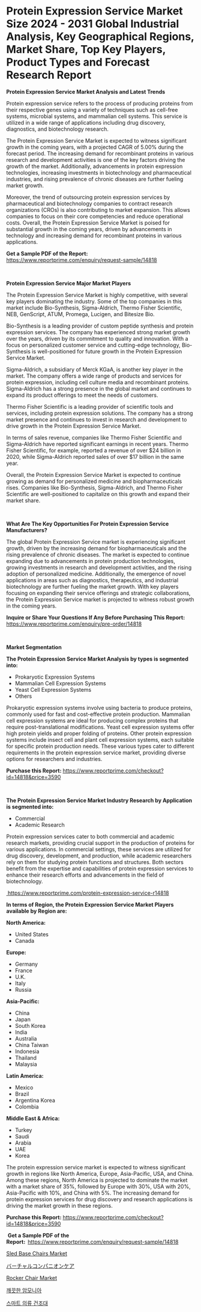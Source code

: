 <p><h1>Protein Expression Service Market Size 2024 - 2031 Global Industrial Analysis, Key Geographical Regions, Market Share, Top Key Players, Product Types and Forecast Research Report</h1></p><p><strong>Protein Expression Service Market Analysis and Latest Trends</strong></p>
<p><p>Protein expression service refers to the process of producing proteins from their respective genes using a variety of techniques such as cell-free systems, microbial systems, and mammalian cell systems. This service is utilized in a wide range of applications including drug discovery, diagnostics, and biotechnology research.</p><p>The Protein Expression Service Market is expected to witness significant growth in the coming years, with a projected CAGR of 5.00% during the forecast period. The increasing demand for recombinant proteins in various research and development activities is one of the key factors driving the growth of the market. Additionally, advancements in protein expression technologies, increasing investments in biotechnology and pharmaceutical industries, and rising prevalence of chronic diseases are further fueling market growth.</p><p>Moreover, the trend of outsourcing protein expression services by pharmaceutical and biotechnology companies to contract research organizations (CROs) is also contributing to market expansion. This allows companies to focus on their core competencies and reduce operational costs. Overall, the Protein Expression Service Market is poised for substantial growth in the coming years, driven by advancements in technology and increasing demand for recombinant proteins in various applications.</p></p>
<p><strong>Get a Sample PDF of the Report:&nbsp;</strong> <a href="https://www.reportprime.com/enquiry/request-sample/14818">https://www.reportprime.com/enquiry/request-sample/14818</a></p>
<p>&nbsp;</p>
<p><strong>Protein Expression Service Major Market Players</strong></p>
<p><p>The Protein Expression Service Market is highly competitive, with several key players dominating the industry. Some of the top companies in this market include Bio-Synthesis, Sigma-Aldrich, Thermo Fisher Scientific, NEB, GenScript, ATUM, Promega, Lucigen, and Bitesize Bio.</p><p>Bio-Synthesis is a leading provider of custom peptide synthesis and protein expression services. The company has experienced strong market growth over the years, driven by its commitment to quality and innovation. With a focus on personalized customer service and cutting-edge technology, Bio-Synthesis is well-positioned for future growth in the Protein Expression Service Market.</p><p>Sigma-Aldrich, a subsidiary of Merck KGaA, is another key player in the market. The company offers a wide range of products and services for protein expression, including cell culture media and recombinant proteins. Sigma-Aldrich has a strong presence in the global market and continues to expand its product offerings to meet the needs of customers.</p><p>Thermo Fisher Scientific is a leading provider of scientific tools and services, including protein expression solutions. The company has a strong market presence and continues to invest in research and development to drive growth in the Protein Expression Service Market.</p><p>In terms of sales revenue, companies like Thermo Fisher Scientific and Sigma-Aldrich have reported significant earnings in recent years. Thermo Fisher Scientific, for example, reported a revenue of over $24 billion in 2020, while Sigma-Aldrich reported sales of over $17 billion in the same year.</p><p>Overall, the Protein Expression Service Market is expected to continue growing as demand for personalized medicine and biopharmaceuticals rises. Companies like Bio-Synthesis, Sigma-Aldrich, and Thermo Fisher Scientific are well-positioned to capitalize on this growth and expand their market share.</p></p>
<p>&nbsp;</p>
<p><strong>What Are The Key Opportunities For Protein Expression Service Manufacturers?</strong></p>
<p><p>The global Protein Expression Service market is experiencing significant growth, driven by the increasing demand for biopharmaceuticals and the rising prevalence of chronic diseases. The market is expected to continue expanding due to advancements in protein production technologies, growing investments in research and development activities, and the rising adoption of personalized medicine. Additionally, the emergence of novel applications in areas such as diagnostics, therapeutics, and industrial biotechnology are further fueling the market growth. With key players focusing on expanding their service offerings and strategic collaborations, the Protein Expression Service market is projected to witness robust growth in the coming years.</p></p>
<p><strong>Inquire or Share Your Questions If Any Before Purchasing This Report:</strong> <a href="https://www.reportprime.com/enquiry/pre-order/14818">https://www.reportprime.com/enquiry/pre-order/14818</a></p>
<p>&nbsp;</p>
<p><strong>Market Segmentation</strong></p>
<p><strong>The Protein Expression Service Market Analysis by types is segmented into:</strong></p>
<p><ul><li>Prokaryotic Expression Systems</li><li>Mammalian Cell Expression Systems</li><li>Yeast Cell Expression Systems</li><li>Others</li></ul></p>
<p><p>Prokaryotic expression systems involve using bacteria to produce proteins, commonly used for fast and cost-effective protein production. Mammalian cell expression systems are ideal for producing complex proteins that require post-translational modifications. Yeast cell expression systems offer high protein yields and proper folding of proteins. Other protein expression systems include insect cell and plant cell expression systems, each suitable for specific protein production needs. These various types cater to different requirements in the protein expression service market, providing diverse options for researchers and industries.</p></p>
<p><strong>Purchase this Report:&nbsp;</strong><a href="https://www.reportprime.com/checkout?id=14818&price=3590">https://www.reportprime.com/checkout?id=14818&price=3590</a></p>
<p>&nbsp;</p>
<p><strong>The Protein Expression Service Market Industry Research by Application is segmented into:</strong></p>
<p><ul><li>Commercial</li><li>Academic Research</li></ul></p>
<p><p>Protein expression services cater to both commercial and academic research markets, providing crucial support in the production of proteins for various applications. In commercial settings, these services are utilized for drug discovery, development, and production, while academic researchers rely on them for studying protein functions and structures. Both sectors benefit from the expertise and capabilities of protein expression services to enhance their research efforts and advancements in the field of biotechnology.</p></p>
<p><a href="https://www.reportprime.com/protein-expression-service-r14818">&nbsp;https://www.reportprime.com/protein-expression-service-r14818</a></p>
<p><strong>In terms of Region, the Protein Expression Service Market Players available by Region are:</strong></p>
<p>
    <p> <strong> North America: </strong>
        <ul>
            <li>United States</li>
            <li>Canada</li>
        </ul>
        </p> 
    <p> <strong> Europe: </strong>
        <ul>
            <li>Germany</li>
            <li>France</li>
            <li>U.K.</li>
            <li>Italy</li>
            <li>Russia</li>
        </ul>
        </p> 
    <p> <strong> Asia-Pacific: </strong>
        <ul>
            <li>China</li>
            <li>Japan</li>
            <li>South Korea</li>
            <li>India</li>
            <li>Australia</li>
            <li>China Taiwan</li>
            <li>Indonesia</li>
            <li>Thailand</li>
            <li>Malaysia</li>
        </ul>
        </p> 
    <p> <strong> Latin America: </strong>
        <ul>
            <li>Mexico</li>
            <li>Brazil</li>
            <li>Argentina Korea</li>
            <li>Colombia</li>
        </ul>
        </p> 
    <p> <strong> Middle East & Africa: </strong>
        <ul>
            <li>Turkey</li>
            <li>Saudi</li>
            <li>Arabia</li>
            <li>UAE</li>
            <li>Korea</li>
        </ul>
    </p>
    </p>
<p><p>The protein expression service market is expected to witness significant growth in regions like North America, Europe, Asia-Pacific, USA, and China. Among these regions, North America is projected to dominate the market with a market share of 35%, followed by Europe with 30%, USA with 20%, Asia-Pacific with 10%, and China with 5%. The increasing demand for protein expression services for drug discovery and research applications is driving the market growth in these regions.</p></p>
<p><strong>Purchase this Report: </strong><a href="https://www.reportprime.com/checkout?id=14818&price=3590">https://www.reportprime.com/checkout?id=14818&price=3590</a></p>
<p>&nbsp;<strong>Get a Sample PDF of the Report:&nbsp;&nbsp;</strong><a href="https://www.reportprime.com/enquiry/request-sample/14818">https://www.reportprime.com/enquiry/request-sample/14818</a></p>
<p><strong></strong></p>
<p><p><a href="https://issuu.com/reportprime-2/docs/sled-base-chairs-market-size-2030.pptx">Sled Base Chairs Market</a></p><p><a href="https://github.com/RaeJenkins1952/Market-Research-Report-List-1/blob/main/148463281154.md">バーチャルコンパニオンケア</a></p><p><a href="https://issuu.com/reportprime-2/docs/rocker-chair-market-size-2030.pptx">Rocker Chair Market</a></p><p><a href="https://github.com/EthaWolf/Market-Research-Report-List-1/blob/main/958703675654.md">깨끗한 암모니아</a></p><p><a href="https://medium.com/@fredajerde/%EC%8A%A4%EB%A7%88%ED%8A%B8-%EC%98%B7%EA%B1%B4%EC%A1%B0%EB%8C%80-%EC%8B%9C%EC%9E%A5-%EC%A2%85%EB%A5%98-%EC%9D%91%EC%9A%A9-%EB%B0%8F-%EC%A7%80%EB%A6%AC%EC%A0%81%EC%9D%B8-%EB%A9%B4%EC%97%90%EC%84%9C-%ED%8F%AC%EA%B4%84%EC%A0%81-%ED%8F%89%EA%B0%80-66f706ca5914">스마트 의류 건조대</a></p></p>